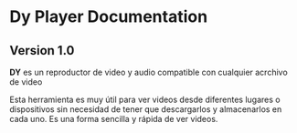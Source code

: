 
# <strong>Dy Player Documentation</strong>

## Version 1.0

<p><strong>DY</strong> es un reproductor de video y audio compatible con cualquier acrchivo de video</p>
<p>Esta herramienta es muy útil para ver videos desde diferentes lugares o dispositivos sin necesidad de tener que descargarlos y almacenarlos en cada uno. Es una forma sencilla y rápida de ver videos.<p>

